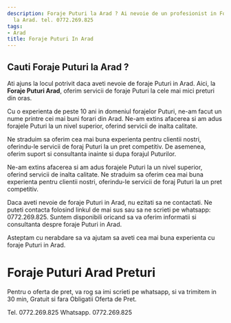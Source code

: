 ```yaml
---
description: Foraje Puturi la Arad ? Ai nevoie de un profesionist in Foraje Puturi
  la Arad. tel. 0772.269.825
tags:
- Arad
title: Foraje Puturi In Arad
---
```



## Cauti Foraje Puturi la Arad ?

Ati ajuns la locul potrivit daca aveti nevoie de foraje Puturi in Arad. 
Aici, la <strong>Foraje Puturi Arad</strong>, oferim servicii de foraje Puturi la cele mai mici preturi din oras. 

Cu o experienta de peste 10 ani in domeniul forajelor Puturi, ne-am facut un nume printre cei mai buni forari din Arad. 
Ne-am extins afacerea si am adus forajele Puturi la un nivel superior, oferind servicii de inalta calitate. 

Ne straduim sa oferim cea mai buna experienta pentru clientii nostri, oferindu-le servicii de foraj Puturi la un pret competitiv. 
De asemenea, oferim suport si consultanta inainte si dupa forajul Puturilor.

Ne-am extins afacerea si am adus forajele Puturi la un nivel superior, oferind servicii de inalta calitate. 
Ne straduim sa oferim cea mai buna experienta pentru clientii nostri, oferindu-le servicii de foraj Puturi la un pret competitiv. 

Daca aveti nevoie de foraje Puturi in Arad, nu ezitati sa ne contactati. 
Ne puteti contacta folosind linkul de mai sus sau sa ne scrieti pe whatsapp: 0772.269.825. 
Suntem disponibili oricand sa va oferim informatii si consultanta despre foraje Puturi in Arad. 

Asteptam cu nerabdare sa va ajutam sa aveti cea mai buna experienta cu foraje Puturi in Arad.

# Foraje Puturi Arad Preturi
Pentru o oferta de pret, va rog sa imi scrieti pe whatsapp, si va trimitem in 30 min, Gratuit si fara Obligatii Oferta de Pret.

Tel. 0772.269.825
Whatsapp. 0772.269.825